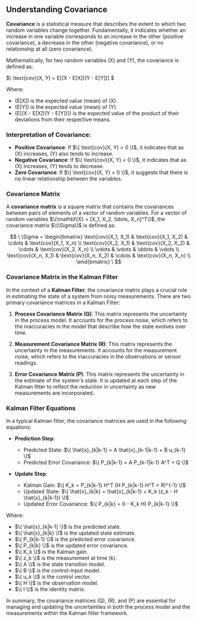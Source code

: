 ## Understanding Covariance

**Covariance** is a statistical measure that describes the extent to which two random variables change together. Fundamentally, it indicates whether an increase in one variable corresponds to an increase in the other (positive covariance), a decrease in the other (negative covariance), or no relationship at all (zero covariance).

Mathematically, for two random variables \(X\) and \(Y\), the covariance is defined as:

$\ \text{cov}(X, Y) = E[(X - E[X])(Y - E[Y])] \$

Where:
- \(E[X]\) is the expected value (mean) of \(X\).
- \(E[Y]\) is the expected value (mean) of \(Y\).
- \(E[(X - E[X])(Y - E[Y])]\) is the expected value of the product of their deviations from their respective means.

### Interpretation of Covariance:
- **Positive Covariance**: If $\( \text{cov}(X, Y) > 0 \)$, it indicates that as \(X\) increases, \(Y\) also tends to increase.
- **Negative Covariance**: If $\( \text{cov}(X, Y) < 0 \)$, it indicates that as \(X\) increases, \(Y\) tends to decrease.
- **Zero Covariance**: If $\( \text{cov}(X, Y) = 0 \)$, it suggests that there is no linear relationship between the variables.

### Covariance Matrix

A **covariance matrix** is a square matrix that contains the covariances between pairs of elements of a vector of random variables. For a vector of random variables $\(\mathbf{X} = [X_1, X_2, \ldots, X_n]^T\)$, the covariance matrix $\(\Sigma\)$ is defined as:

$$
\ \Sigma = \begin{bmatrix}
\text{cov}(X_1, X_1) & \text{cov}(X_1, X_2) & \cdots & \text{cov}(X_1, X_n) \\
\text{cov}(X_2, X_1) & \text{cov}(X_2, X_2) & \cdots & \text{cov}(X_2, X_n) \\
\vdots & \vdots & \ddots & \vdots \\
\text{cov}(X_n, X_1) & \text{cov}(X_n, X_2) & \cdots & \text{cov}(X_n, X_n) \\
\end{bmatrix} \
$$

### Covariance Matrix in the Kalman Filter

In the context of a **Kalman Filter**, the covariance matrix plays a crucial role in estimating the state of a system from noisy measurements. There are two primary covariance matrices in a Kalman Filter:

1. **Process Covariance Matrix \(Q\)**: This matrix represents the uncertainty in the process model. It accounts for the process noise, which refers to the inaccuracies in the model that describe how the state evolves over time.

2. **Measurement Covariance Matrix \(R\)**: This matrix represents the uncertainty in the measurements. It accounts for the measurement noise, which refers to the inaccuracies in the observations or sensor readings.

3. **Error Covariance Matrix \(P\)**: This matrix represents the uncertainty in the estimate of the system's state. It is updated at each step of the Kalman filter to reflect the reduction in uncertainty as new measurements are incorporated.

### Kalman Filter Equations

In a typical Kalman filter, the covariance matrices are used in the following equations:

- **Prediction Step**:
  - Predicted State: $\( \hat{x}_{k|k-1} = A \hat{x}_{k-1|k-1} + B u_{k-1} \)$
  - Predicted Error Covariance: $\( P_{k|k-1} = A P_{k-1|k-1} A^T + Q \)$


- **Update Step**:
  - Kalman Gain: $\( K_k = P_{k|k-1} H^T (H P_{k|k-1} H^T + R)^{-1} \)$
  - Updated State: $\( \hat{x}_{k|k} = \hat{x}_{k|k-1} + K_k (z_k - H \hat{x}_{k|k-1}) \)$
  - Updated Error Covariance: $\( P_{k|k} = (I - K_k H) P_{k|k-1} \)$

Where:
- $\( \hat{x}_{k|k-1} \)$ is the predicted state.
- $\( \hat{x}_{k|k} \)$ is the updated state estimate.
- $\( P_{k|k-1} \)$ is the predicted error covariance.
- $\( P_{k|k} \)$ is the updated error covariance.
- $\( K_k \)$ is the Kalman gain.
- $\( z_k \)$ is the measurement at time \(k\).
- $\( A \)$ is the state transition model.
- $\( B \)$ is the control-input model.
- $\( u_k \)$ is the control vector.
- $\( H \)$ is the observation model.
- $\( I \)$ is the identity matrix.

In summary, the covariance matrices \(Q\), \(R\), and \(P\) are essential for managing and updating the uncertainties in both the process model and the measurements within the Kalman filter framework.
